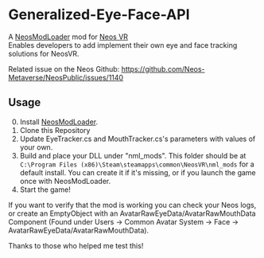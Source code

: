 # Generalized-Eye-Face-API

A [NeosModLoader](https://github.com/zkxs/NeosModLoader) mod for [Neos VR](https://neos.com/)  
Enables developers to add implement their own eye and face tracking solutions for NeosVR.

Related issue on the Neos Github:
https://github.com/Neos-Metaverse/NeosPublic/issues/1140

## Usage
0. Install [NeosModLoader](https://github.com/zkxs/NeosModLoader).
1. Clone this Repository
2. Update EyeTracker.cs and MouthTracker.cs's parameters with values of your own.
3. Build and place your DLL under "nml_mods". This folder should be at `C:\Program Files (x86)\Steam\steamapps\common\NeosVR\nml_mods` for a default install. You can create it if it's missing, or if you launch the game once with NeosModLoader.
4. Start the game!

If you want to verify that the mod is working you can check your Neos logs, or create an EmptyObject with an AvatarRawEyeData/AvatarRawMouthData Component (Found under Users -> Common Avatar System -> Face -> AvatarRawEyeData/AvatarRawMouthData).

Thanks to those who helped me test this!
